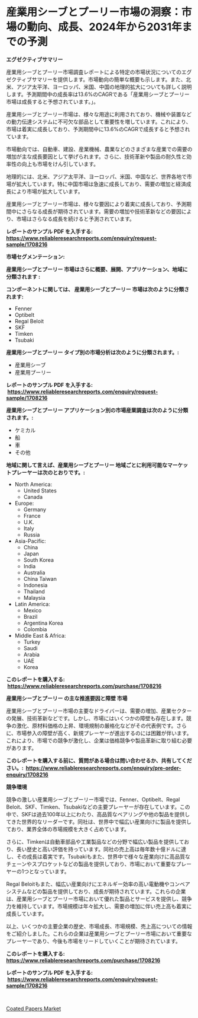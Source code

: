 <p><h1>産業用シーブとプーリー市場の洞察：市場の動向、成長、2024年から2031年までの予測</h1></p><p><strong>エグゼクティブサマリー</strong></p>
<p><p>産業用シーブとプーリー市場調査レポートによる特定の市場状況についてのエグゼクティブサマリーを提供します。市場動向の簡単な概要も示します。また、北米、アジア太平洋、ヨーロッパ、米国、中国の地理的拡大についても詳しく説明します。予測期間中の成長率は13.6%のCAGRである「産業用シーブとプーリー市場は成長すると予想されています。」。</p><p>産業用シーブとプーリー市場は、様々な用途に利用されており、機械や装置などの動力伝達システムに不可欠な部品として重要性を増しています。これにより、市場は着実に成長しており、予測期間中に13.6%のCAGRで成長すると予想されています。</p><p>市場動向では、自動車、建設、産業機械、農業などのさまざまな産業での需要の増加が主な成長要因として挙げられます。さらに、技術革新や製品の耐久性と効率性の向上も市場をけん引しています。</p><p>地理的には、北米、アジア太平洋、ヨーロッパ、米国、中国など、世界各地で市場が拡大しています。特に中国市場は急速に成長しており、需要の増加と経済成長により市場が拡大しています。</p><p>産業用シーブとプーリー市場は、様々な要因により着実に成長しており、予測期間中にさらなる成長が期待されています。需要の増加や技術革新などの要因により、市場はさらなる成長を続けると予測されています。</p></p>
<p><strong>レポートのサンプル PDF を入手する: <a href="https://www.reliableresearchreports.com/enquiry/request-sample/1708216">https://www.reliableresearchreports.com/enquiry/request-sample/1708216</a></strong></p>
<p><strong>市場セグメンテーション:</strong></p>
<p><strong> 産業用シーブとプーリー 市場はさらに概要、展開、アプリケーション、地域に分類されます :</strong></p>
<p><strong>コンポーネントに関しては、 産業用シーブとプーリー 市場は次のように分類されます: &nbsp;</strong></p>
<p><ul><li>Fenner</li><li>Optibelt</li><li>Regal Beloit</li><li>SKF</li><li>Timken</li><li>Tsubaki</li></ul></p>
<p><strong> 産業用シーブとプーリー タイプ別の市場分析は次のように分類されます。:</strong></p>
<p><ul><li>産業用シーブ</li><li>産業用プーリー</li></ul></p>
<p><strong>レポートのサンプル PDF を入手する: &nbsp;<a href="https://www.reliableresearchreports.com/enquiry/request-sample/1708216">https://www.reliableresearchreports.com/enquiry/request-sample/1708216</a></strong></p>
<p><strong> 産業用シーブとプーリー アプリケーション別の市場産業調査は次のように分類されます。:</strong></p>
<p><ul><li>ケミカル</li><li>船</li><li>車</li><li>その他</li></ul></p>
<p><strong>地域に関して言えば、産業用シーブとプーリー 地域ごとに利用可能なマーケットプレーヤーは次のとおりです。:</strong></p>
<p><ul>
    <li>
        North America:
        <ul>
            <li>United States</li>
            <li>Canada</li>
        </ul>
    </li>
    <li>
        Europe:
        <ul>
            <li>Germany</li>
            <li>France</li>
            <li>U.K.</li>
            <li>Italy</li>
            <li>Russia</li>
        </ul>
    </li>
    <li>
        Asia-Pacific:
        <ul>
            <li>China</li>
            <li>Japan</li>
            <li>South Korea</li>
            <li>India</li>
            <li>Australia</li>
            <li>China Taiwan</li>
            <li>Indonesia</li>
            <li>Thailand</li>
            <li>Malaysia</li>
        </ul>
    </li>
    <li>
        Latin America:
        <ul>
            <li>Mexico</li>
            <li>Brazil</li>
            <li>Argentina Korea</li>
            <li>Colombia</li>
        </ul>
    </li>
    <li>
        Middle East & Africa:
        <ul>
            <li>Turkey</li>
            <li>Saudi</li>
            <li>Arabia</li>
            <li>UAE</li>
            <li>Korea</li>
        </ul>
    </li>
    </ul></p>
<p><strong>このレポートを購入する: &nbsp;<a href="https://www.reliableresearchreports.com/purchase/1708216">https://www.reliableresearchreports.com/purchase/1708216</a></strong></p>
<p><strong>産業用シーブとプーリー の主な推進要因と障壁 市場</strong></p>
<p><p>産業用シーブとプーリー市場の主要なドライバーは、需要の増加、産業セクターの発展、技術革新などです。しかし、市場にはいくつかの障壁も存在します。競争の激化、原材料価格の上昇、環境規制の厳格化などがその代表例です。さらに、市場参入の障壁が高く、新規プレーヤーが進出するのには困難が伴います。これにより、市場での競争が激化し、企業は価格競争や製品革新に取り組む必要があります。</p></p>
<p><strong>このレポートを購入する前に、質問がある場合は問い合わせるか、共有してください。:&nbsp; <a href="https://www.reliableresearchreports.com/enquiry/pre-order-enquiry/1708216">https://www.reliableresearchreports.com/enquiry/pre-order-enquiry/1708216</a></strong></p>
<p><strong>競争環境</strong></p>
<p><p>競争の激しい産業用シーブとプーリー市場では、Fenner、Optibelt、Regal Beloit、SKF、Timken、Tsubakiなどの主要プレーヤーが存在しています。この中で、SKFは過去100年以上にわたり、高品質なベアリングや他の製品を提供してきた世界的なリーダーです。同社は、世界中で幅広い産業向けに製品を提供しており、業界全体の市場規模を大きく占めています。</p><p>さらに、Timkenは自動車部品や工業製品などの分野で幅広い製品を提供しており、長い歴史と高い評価を持っています。同社の売上高は毎年数十億ドルに達し、その成長は着実です。Tsubakiもまた、世界中で様々な産業向けに高品質なチェーンやスプロケットなどの製品を提供しており、市場において重要なプレーヤーの1つとなっています。</p><p>Regal Beloitもまた、幅広い産業向けにエネルギー効率の高い電動機やコンベアシステムなどの製品を提供しており、成長が期待されています。これらの企業は、産業用シーブとプーリー市場において優れた製品とサービスを提供し、競争力を維持しています。市場規模は年々拡大し、需要の増加に伴い売上高も着実に成長しています。</p><p>以上、いくつかの主要企業の歴史、市場成長、市場規模、売上高についての情報をご紹介しました。これらの企業は産業用シーブとプーリー市場において重要なプレーヤーであり、今後も市場をリードしていくことが期待されています。</p></p>
<p><strong>このレポートを購入する: &nbsp; <a href="https://www.reliableresearchreports.com/purchase/1708216">https://www.reliableresearchreports.com/purchase/1708216</a></strong></p>
<p><strong>レポートのサンプル PDF を入手する: &nbsp;<a href="https://www.reliableresearchreports.com/enquiry/request-sample/1708216">https://www.reliableresearchreports.com/enquiry/request-sample/1708216</a></strong><strong></strong></p>
<p>&nbsp;</p>
<p><p><a href="https://metal-farmhouse-e95.notion.site/Coated-Papers-Market-Size-Market-Trends-and-Growth-Outlook-forecasted-for-period-from-2024-to-2031-ce0a42bd8ea946228d129c0cd0d1cc8c">Coated Papers Market</a></p></p>